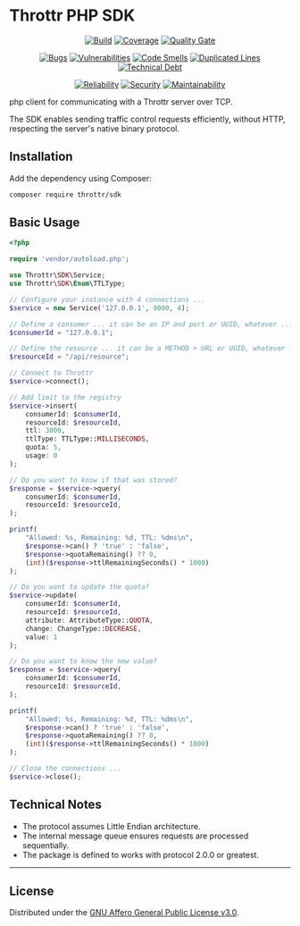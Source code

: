# Throttr PHP SDK

<p align="center">
<a href="https://github.com/throttr/php/actions/workflows/build.yml"><img src="https://github.com/throttr/throttr/actions/workflows/build.yml/badge.svg" alt="Build"></a>
<a href="https://codecov.io/gh/throttr/php"><img src="https://codecov.io/gh/throttr/php/graph/badge.svg?token=5TSHBIYUBI" alt="Coverage"></a>
<a href="https://sonarcloud.io/project/overview?id=throttr_php"><img src="https://sonarcloud.io/api/project_badges/measure?project=throttr_php&metric=alert_status" alt="Quality Gate"></a>
</p>

<p align="center">
<a href="https://sonarcloud.io/project/overview?id=throttr_php"><img src="https://sonarcloud.io/api/project_badges/measure?project=throttr_php&metric=bugs" alt="Bugs"></a>
<a href="https://sonarcloud.io/project/overview?id=throttr_php"><img src="https://sonarcloud.io/api/project_badges/measure?project=throttr_php&metric=vulnerabilities" alt="Vulnerabilities"></a>
<a href="https://sonarcloud.io/project/overview?id=throttr_php"><img src="https://sonarcloud.io/api/project_badges/measure?project=throttr_php&metric=code_smells" alt="Code Smells"></a>
<a href="https://sonarcloud.io/project/overview?id=throttr_php"><img src="https://sonarcloud.io/api/project_badges/measure?project=throttr_php&metric=duplicated_lines_density" alt="Duplicated Lines"></a>
<a href="https://sonarcloud.io/project/overview?id=throttr_php"><img src="https://sonarcloud.io/api/project_badges/measure?project=throttr_php&metric=sqale_index" alt="Technical Debt"></a>
</p>

<p align="center">
<a href="https://sonarcloud.io/project/overview?id=throttr_php"><img src="https://sonarcloud.io/api/project_badges/measure?project=throttr_php&metric=reliability_rating" alt="Reliability"></a>
<a href="https://sonarcloud.io/project/overview?id=throttr_php"><img src="https://sonarcloud.io/api/project_badges/measure?project=throttr_php&metric=security_rating" alt="Security"></a>
<a href="https://sonarcloud.io/project/overview?id=throttr_php"><img src="https://sonarcloud.io/api/project_badges/measure?project=throttr_throttr&metric=sqale_rating" alt="Maintainability"></a>
</p>

php client for communicating with a Throttr server over TCP.

The SDK enables sending traffic control requests efficiently, without HTTP, respecting the server's native binary protocol.

## Installation

Add the dependency using Composer:

```bash
composer require throttr/sdk
```

## Basic Usage

```php
<?php

require 'vendor/autoload.php';

use Throttr\SDK\Service;
use Throttr\SDK\Enum\TTLType;

// Configure your instance with 4 connections ...
$service = new Service('127.0.0.1', 9000, 4);

// Define a consumer ... it can be an IP and port or UUID, whatever ...
$consumerId = "127.0.0.1";

// Define the resource ... it can be a METHOD + URL or UUID, whatever ...
$resourceId = "/api/resource";

// Connect to Throttr
$service->connect();

// Add limit to the registry
$service->insert(
    consumerId: $consumerId,
    resourceId: $resourceId,
    ttl: 3000,
    ttlType: TTLType::MILLISECONDS,
    quota: 5,
    usage: 0
);

// Do you want to know if that was stored?
$response = $service->query(
    consumerId: $consumerId,
    resourceId: $resourceId,
);

printf(
    "Allowed: %s, Remaining: %d, TTL: %dms\n",
    $response->can() ? 'true' : 'false',
    $response->quotaRemaining() ?? 0,
    (int)($response->ttlRemainingSeconds() * 1000)
);

// Do you want to update the quota?
$service->update(
    consumerId: $consumerId,
    resourceId: $resourceId,
    attribute: AttributeType::QUOTA,
    change: ChangeType::DECREASE,
    value: 1
);

// Do you want to know the new value?
$response = $service->query(
    consumerId: $consumerId,
    resourceId: $resourceId,
);

printf(
    "Allowed: %s, Remaining: %d, TTL: %dms\n",
    $response->can() ? 'true' : 'false',
    $response->quotaRemaining() ?? 0,
    (int)($response->ttlRemainingSeconds() * 1000)
);

// Close the connections ...
$service->close();
```

## Technical Notes

- The protocol assumes Little Endian architecture.
- The internal message queue ensures requests are processed sequentially.
- The package is defined to works with protocol 2.0.0 or greatest.

---

## License

Distributed under the [GNU Affero General Public License v3.0](./LICENSE).